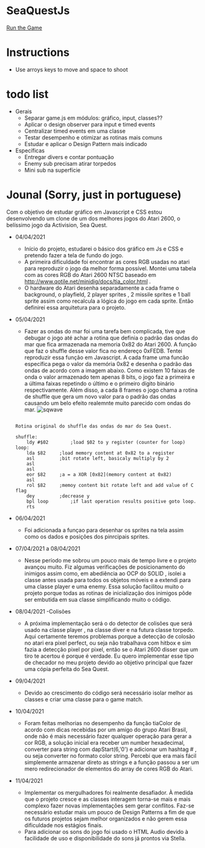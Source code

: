 # SeaQuestJs

[Run the Game](https://kortkamp.github.io/SeaQuestJs/)


# Instructions
*	Use arroys keys to move and space to shoot

# todo list

* Gerais
	* Separar game.js em módulos: gráfico, input, classes??
	* Aplicar o design observer para input e timed events
	* Centralizar timed events em uma classe
	* Testar desempenho e otimizar as rotinas mais comuns
	* Estudar e aplicar o Design Pattern mais indicado
* Específicas
	* Entregar divers e contar pontuação
	* Enemy sub precisam atirar torpedos
	* Mini sub na superfície

# Jounal (Sorry, just in portuguese)

Com o objetivo de estudar gráfico em Javascript e CSS estou desenvolvendo um clone de um dos melhores jogos do Atari 2600, o belíssimo jogo da Activision, Sea Quest.

* 04/04/2021 
	* Início do projeto, estudarei o básico dos gráfico em Js e CSS e pretendo fazer a tela de fundo do jogo.
	* A primeira dificuldade foi encontrar as cores RGB usadas no atari para reproduzir o jogo da melhor forma possível. Montei uma tabela com as cores RGB do Atari 2600 NTSC baseado em http://www.qotile.net/minidig/docs/tia_color.html .
	* O hardware do Atari desenha separadamente a cada frame o background, o playfield, 2 player sprites , 2 missile sprites e 1 ball sprite assim como recalcula a lógica do jogo em cada sprite. Então definirei essa arquitetura para o projeto.
* 05/04/2021 
	* Fazer as ondas do mar foi uma tarefa bem complicada, tive que debugar o jogo até achar a rotina que definia o padrão das ondas do mar que fica armazenada na memoria 0x82 do Atari 2600. A função que faz o shuffle desse valor fica no endereço 0xFEDB. Tentei reproduzir essa função em Javascript.
	A cada frame uma funcão específica pega o valor da memória 0x82 e desenha o padrão das ondas de acordo com a imagem abaixo. Como existem 10 faixas de onda o valor armazenado tem apenas 8 bits, o jogo faz a primeira e a última faixas repetindo o último e o primeiro dígito binário respectivamente. Além disso, a cada 8 frames o jogo chama a rotina de shuffle que gera um novo valor para o padrão das ondas causando um belo efeito realemnte muito parecido com ondas do mar. 
	![sqwave](https://user-images.githubusercontent.com/236848/113854700-8d265700-9775-11eb-9d40-e4eca034c33d.png)
	```
	
	Rotina original do shuffle das ondas do mar do Sea Quest.
	
	shuffle:
		ldy	#$02		;load $02 to y register (counter for loop)
	loop:
		lda	$82		;load memory content at 0x82 to a register
		asl			;bit rotate left, basicaly multiply by 2
		asl
		asl
		eor	$82		;a = a XOR [0x82](memory content at 0x82)
		asl
		rol	$82		;memoy content bit rotate left and add value of C flag
		dey			;decrease y
		bpl	loop		;if last operation results positive goto loop.
		rts
	
	```
* 06/04/2021
	* Foi adicionada a funçao para desenhar os sprites na tela assim como os dados e posições dos pinrcipais sprites.
	
* 07/04/2021 a 08/04/2021
	* Nesse período me sobrou um pouco mais de tempo livre e o projeto avançou muito. Fiz algumas verificações de posicionamento do inimigos assim como, em abediência ao OCP do SOLID , isolei a classe antes usada para todos os objetos móveis e a extendi para uma classe player e uma enemy. Essa solução facilitou muito o projeto porque todas as rotinas de inicialização dos inimigos pôde ser embutida em sua classe simplificando muito o código.
* 08/04/2021 
	-Colisões
	* A próxima implementação será o do detector de colisões que será usado na classe player , na classe diver e na futura classe torpedo. Aqui certamente teremos problemas porque a detecção de colosão no atari era pixel perfect, ou seja não trabalhava com hitbox e sim fazia a detecção pixel por pixel, então se o Atari 2600 disser que um tiro te acertou é porque é verdade. Eu quero implementar esse tipo de checador no meu projeto devido ao objetivo principal que fazer uma cópia perfeita do Sea Quest.
* 09/04/2021
	* Devido ao crescimento do código será necessário isolar melhor as classes e criar uma classe para o game match.
* 10/04/2021 
	* Foram feitas melhorias no desempenho da função tiaColor de acordo com dicas recebidas por um amigo do grupo Atari Brasil, onde não é mais necessário fazer qualquer operação para gerar a cor RGB, a solução inicial era receber um number hexadecimal, converter para string com dapStart(6,'0') e adicionar um hashtag # , ou seja converter no formato color string. Percebi que era mais fácil simplemente armazenar direto as strings e a função passou a ser um mero redirecionador de elementos do array de cores RGB do Atari.
* 11/04/2021
	* Implementar os mergulhadores foi realmente desafiador. À medida que o projeto cresce e as classes interagem torna-se mais e mais complexo fazer novas implementações sem gerar conflitos. Faz-se necessário estudar mais um pouco de Design Patterns a fim de que os futuros projetos sejam melhor organizados e não gerem essa dificuldade nos estágios finais.
	* Para adicionar os sons do jogo foi usado o HTML Audio devido à facilidade de uso e disponibilidade do sons já prontos via Stella. 
	